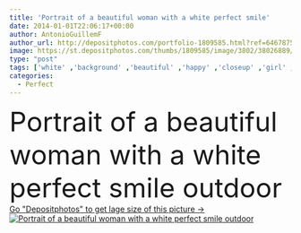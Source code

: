 ```yaml
---
title: 'Portrait of a beautiful woman with a white perfect smile'
date: 2014-01-01T22:06:17+00:00
author: AntonioGuillemF
author_url: http://depositphotos.com/portfolio-1809585.html?ref=64678756
image: https://st.depositphotos.com/thumbs/1809585/image/3802/38026889/api_thumb_450.jpg?forcejpeg=true
type: "post"
tags: ['white' ,'background' ,'beautiful' ,'happy' ,'closeup' ,'girl' ,'female' ,'young' ,'smiling' ,'people' ,'women' ,'beauty' ,'outdoor' ,'portrait' ,'smile' ,'20s' ,'up' ,'close' ,'health' ,'healthy' ,'sweet' ,'face' ,'care' ,'funny' ,'skin' ,'smooth' ,'teeth' ,'dentist' ,'woman' ,'with' ,'beautician' ,'cosmetic' ,'skincare' ,'cosmetics' ,'treatment' ,'dental' ,'dentistry' ,'lady' ,'perfect' ,'outside' ,'smiles' ,'smiley' ,'of' ,'tooth' ,'treatments' ,'twenties' ,'whitening' ,'whiten' ,'bleaching' ,'orthodontics' ]
categories: 
  - Perfect
---
```

<div aling="center">
            <font size="60"> Portrait of a beautiful woman with a white perfect smile outdoor</font>   
</div>
<div>
    <a href='https://depositphotos.com/38026889/stock-photo-portrait-of-a-beautiful-woman.html?ref=64678756' target=_blank > Go "Depositphotos" to get lage size of this picture ->
        <img href='https://depositphotos.com/38026889/stock-photo-portrait-of-a-beautiful-woman.html?ref=64678756' src='https://st.depositphotos.com/1809585/3802/i/950/depositphotos_38026889-stock-photo-portrait-of-a-beautiful-woman.jpg?forcejpeg=true' alt='Portrait of a beautiful woman with a white perfect smile outdoor' >
    </a>
</div>
